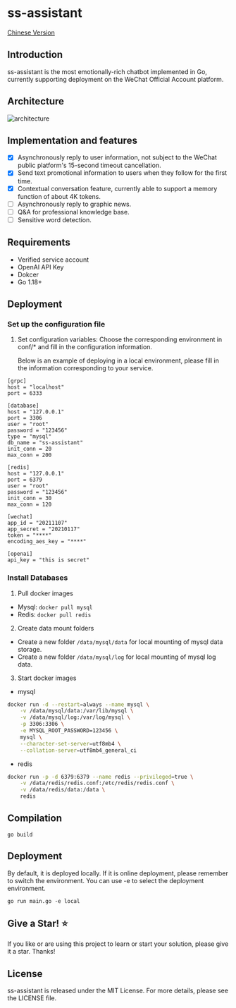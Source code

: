 # ss-assistant

[Chinese Version](./README.md)

## Introduction

ss-assistant is the most emotionally-rich chatbot implemented in Go, currently supporting deployment on the WeChat Official Account platform.

## Architecture

![architecture](./assest/ss-assistant-architecture.png)

## Implementation and features

- [x] Asynchronously reply to user information, not subject to the WeChat public platform's 15-second timeout cancellation.
- [x] Send text promotional information to users when they follow for the first time.
- [x] Contextual conversation feature, currently able to support a memory function of about 4K tokens.
- [ ] Asynchronously reply to graphic news.
- [ ] Q&A for professional knowledge base.
- [ ] Sensitive word detection.

## Requirements

- Verified service account
- OpenAI API Key
- Dokcer
- Go 1.18+

## Deployment

### Set up the configuration file

1. Set configuration variables: Choose the corresponding environment in conf/\* and fill in the configuration information.

   Below is an example of deploying in a local environment, please fill in the information corresponding to your service.

```
[grpc]
host = "localhost"
port = 6333

[database]
host = "127.0.0.1"
port = 3306
user = "root"
password = "123456"
type = "mysql"
db_name = "ss-assistant"
init_conn = 20
max_conn = 200

[redis]
host = "127.0.0.1"
port = 6379
user = "root"
password = "123456"
init_conn = 30
max_conn = 120

[wechat]
app_id = "20211107"
app_secret = "20210117"
token = "****"
encoding_aes_key = "****"

[openai]
api_key = "this is secret"
```

### Install Databases

1.  Pull docker images

- Mysql: `docker pull mysql`
- Redis: `docker pull redis`

2.  Create data mount folders

- Create a new folder `/data/mysql/data` for local mounting of mysql data storage.
- Create a new folder `/data/mysql/log` for local mounting of mysql log data.

3.  Start docker images

- mysql

```bash
docker run -d --restart=always --name mysql \
    -v /data/mysql/data:/var/lib/mysql \
    -v /data/mysql/log:/var/log/mysql \
    -p 3306:3306 \
    -e MYSQL_ROOT_PASSWORD=123456 \
    mysql \
    --character-set-server=utf8mb4 \
    --collation-server=utf8mb4_general_ci
```

- redis

```bash
docker run -p -d 6379:6379 --name redis --privileged=true \
    -v /data/redis/redis.conf:/etc/redis/redis.conf \
    -v /data/redis/data:/data \
    redis
```

## Compilation

    go build

## Deployment

By default, it is deployed locally. If it is online deployment, please remember to switch the environment. You can use -e to select the deployment environment.

    go run main.go -e local

## Give a Star! ⭐

If you like or are using this project to learn or start your solution, please give it a star. Thanks!

## License

ss-assistant is released under the MIT License. For more details, please see the LICENSE file.
